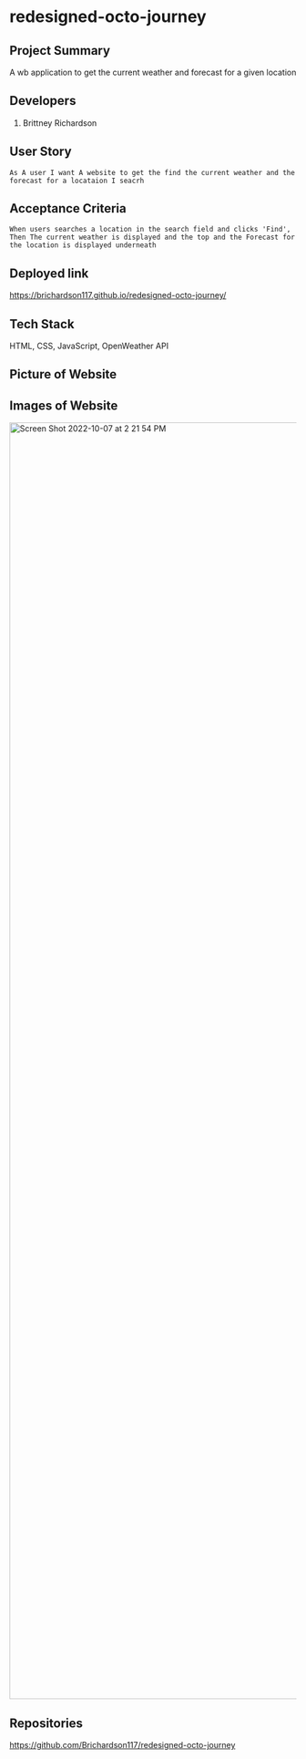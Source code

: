 # redesigned-octo-journey

## Project Summary
A wb application to get the current weather and forecast for a given location

## Developers
1. Brittney Richardson

## User Story
    As A user I want A website to get the find the current weather and the forecast for a locataion I seacrh

## Acceptance Criteria
 

    When users searches a location in the search field and clicks 'Find', 
    Then The current weather is displayed and the top and the Forecast for the location is displayed underneath



## Deployed link 

https://brichardson117.github.io/redesigned-octo-journey/

## Tech Stack
HTML, CSS, JavaScript, OpenWeather API


## Picture of Website

## Images of Website

<img width="2240" alt="Screen Shot 2022-10-07 at 2 21 54 PM" src="https://user-images.githubusercontent.com/97998857/194638499-4d7d3ab4-23de-4080-ae9e-5b6f296b464b.png">


## Repositories
https://github.com/Brichardson117/redesigned-octo-journey

